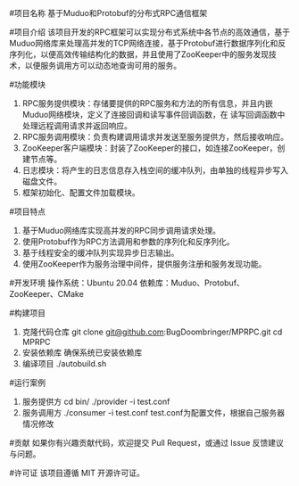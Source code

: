 #项目名称
基于Muduo和Protobuf的分布式RPC通信框架

#项目介绍
该项目开发的RPC框架可以实现分布式系统中各节点的高效通信，基于Muduo网络库来处理高并发的TCP网络连接，基于Protobuf进行数据序列化和反序列化，以便高效传输结构化的数据，并且使用了ZooKeeper中的服务发现技术，以便服务调用方可以动态地查询可用的服务。

#功能模块
1. RPC服务提供模块：存储要提供的RPC服务和方法的所有信息，并且内嵌Muduo网络模块，定义了连接回调和读写事件回调函数，在 读写回调函数中处理远程调用请求并返回响应。
2. RPC服务调用模块：负责构建调用请求并发送至服务提供方，然后接收响应。
3. ZooKeeper客户端模块：封装了ZooKeeper的接口，如连接ZooKeeper，创建节点等。
4. 日志模块：将产生的日志信息存入栈空间的缓冲队列，由单独的线程异步写入磁盘文件。
5. 框架初始化、配置文件加载模块。

#项目特点
1. 基于Muduo网络库实现高并发的RPC同步调用请求处理。
2. 使用Protobuf作为RPC方法调用和参数的序列化和反序列化。
3. 基于线程安全的缓冲队列实现异步日志输出。
4. 使用ZooKeeper作为服务治理中间件，提供服务注册和服务发现功能。

#开发环境
操作系统：Ubuntu 20.04
依赖库：Muduo、Protobuf、ZooKeeper、CMake

#构建项目
1. 克隆代码仓库
git clone git@github.com:BugDoombringer/MPRPC.git
cd MPRPC
2. 安装依赖库
确保系统已安装依赖库
3. 编译项目
./autobuild.sh

#运行案例
1. 服务提供方
cd bin/
./provider -i test.conf
2. 服务调用方
./consumer -i test.conf
test.conf为配置文件，根据自己服务器情况修改

#贡献
如果你有兴趣贡献代码，欢迎提交 Pull Request，或通过 Issue 反馈建议与问题。

#许可证
该项目遵循 MIT 开源许可证。
